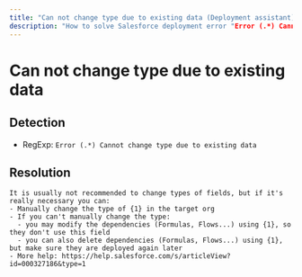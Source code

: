 ```yaml
---
title: "Can not change type due to existing data (Deployment assistant)"
description: "How to solve Salesforce deployment error "Error (.*) Cannot change type due to existing data""
---
```

<!-- markdownlint-disable MD013 -->
# Can not change type due to existing data

## Detection

- RegExp: `Error (.*) Cannot change type due to existing data`

## Resolution

```shell
It is usually not recommended to change types of fields, but if it's really necessary you can:
- Manually change the type of {1} in the target org
- If you can't manually change the type:
  - you may modify the dependencies (Formulas, Flows...) using {1}, so they don't use this field
  - you can also delete dependencies (Formulas, Flows...) using {1}, but make sure they are deployed again later
- More help: https://help.salesforce.com/s/articleView?id=000327186&type=1
```
